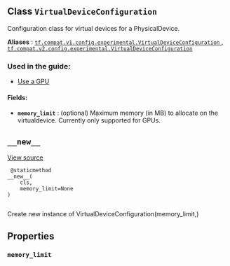 

## Class  `VirtualDeviceConfiguration` 
Configuration class for virtual devices for a PhysicalDevice.

**Aliases** : [ `tf.compat.v1.config.experimental.VirtualDeviceConfiguration` ](/api_docs/python/tf/config/experimental/VirtualDeviceConfiguration), [ `tf.compat.v2.config.experimental.VirtualDeviceConfiguration` ](/api_docs/python/tf/config/experimental/VirtualDeviceConfiguration)

### Used in the guide:
- [Use a GPU](https://tensorflow.google.cn/guide/gpu)


#### Fields:
- **`memory_limit`** : (optional) Maximum memory (in MB) to allocate on the virtualdevice. Currently only supported for GPUs.


##  `__new__` 
[View source](https://github.com/tensorflow/tensorflow/blob/r2.0/tensorflow/python/eager/context.py#L272-L273)

```
 @staticmethod
__new__(
    cls,
    memory_limit=None
)
 
```

Create new instance of VirtualDeviceConfiguration(memory_limit,)

## Properties


###  `memory_limit` 
